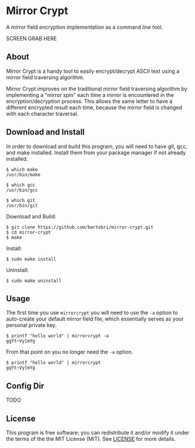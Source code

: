 Mirror Crypt
============

A mirror field encryption implementation as a command line tool.

SCREEN GRAB HERE

About
-----

Mirror Crypt is a handy tool to easily encrypt/decrypt ASCII text using a
mirror field traversing algorithm.

Mirror Crypt improves on the traditional mirror field traversing algorithm
by implementing a "mirror spin" each time a mirror is encountered in the
encryption/decryption process. This allows the same letter to have a
different encrypted result each time, because the mirror field is changed
with each character traversal.

Download and Install
--------------------

In order to download and build this program, you will need to have git,
gcc, and make installed. Install them from your package manager if not
already installed.

```
$ which make
/usr/bin/make

$ which gcc
/usr/bin/gcc

$ which git
/usr/bin/git
```
Download and Build:
```
$ git clone https://github.com/bartobri/mirror-crypt.git
$ cd mirror-crypt
$ make
```

Install:
```
$ sudo make install
```

Uninstall:
```
$ sudo make uninstall
```

Usage
-----

The first time you use `mirrorcrypt` you will need to use the `-a` option
to auto-create your default mirror field file, which essentially serves
as your personal private key.

```
$ printf "hello world" | mirrorcrypt -a
ggYt~Vy[mYg
```

From that point on you no longer need the `-a` option.

```
$ printf "hello world" | mirrorcrypt
ggYt~Vy[mYg
```

Config Dir
----------

TODO

License
-------

This program is free software; you can redistribute it and/or modify it under the terms of the the
MIT License (MIT). See [LICENSE](LICENSE) for more details.
